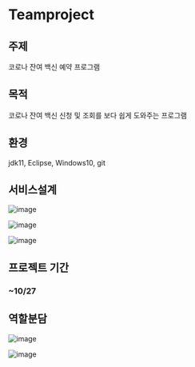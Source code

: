 # Teamproject

## 주제
코로나 잔여 백신 예약 프로그램
## 목적
코로나 잔여 백신 신청 및 조회를 보다 쉽게 도와주는 프로그램
## 환경
jdk11, Eclipse, Windows10, git

## 서비스설계

![image](https://user-images.githubusercontent.com/91596526/138248008-df6503e8-52fc-4355-8f12-83579e566550.png)

![image](https://user-images.githubusercontent.com/91596526/139001886-c54f5e2b-aafd-4aaf-bb33-87577793f56c.png)

![image](https://user-images.githubusercontent.com/91596526/139072617-9d7db8b5-9b31-4007-8785-8853d68714a4.png)

## 프로젝트 기간
### ~10/27

## 역할분담
![image](https://user-images.githubusercontent.com/91596526/139023241-f66e0c1b-12a7-4b80-b204-bfb3962732ae.png)



![image](https://user-images.githubusercontent.com/91596526/138246435-1d2c9379-4538-4d16-b79a-5547eb969a06.png)


